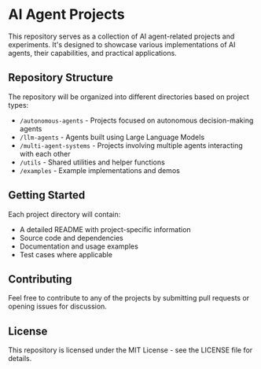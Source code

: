 # AI Agent Projects

This repository serves as a collection of AI agent-related projects and experiments. It's designed to showcase various implementations of AI agents, their capabilities, and practical applications.

## Repository Structure

The repository will be organized into different directories based on project types:

- `/autonomous-agents` - Projects focused on autonomous decision-making agents
- `/llm-agents` - Agents built using Large Language Models
- `/multi-agent-systems` - Projects involving multiple agents interacting with each other
- `/utils` - Shared utilities and helper functions
- `/examples` - Example implementations and demos

## Getting Started

Each project directory will contain:
- A detailed README with project-specific information
- Source code and dependencies
- Documentation and usage examples
- Test cases where applicable

## Contributing

Feel free to contribute to any of the projects by submitting pull requests or opening issues for discussion.

## License

This repository is licensed under the MIT License - see the LICENSE file for details.